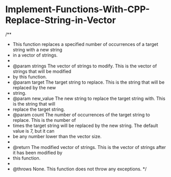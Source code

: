 # Implement-Functions-With-CPP-Replace-String-in-Vector

/**
 * This function replaces a specified number of occurrences of a target string with a new string
 * in a vector of strings.
 *
 * @param strings The vector of strings to modify. This is the vector of strings that will be modified
 *    by this function.
 * @param target The target string to replace. This is the string that will be replaced by the new
 *    string.
 * @param new_value The new string to replace the target string with. This is the string that will
 *    replace the target string.
 * @param count The number of occurrences of the target string to replace. This is the number of
 *    times the target string will be replaced by the new string. The default value is 7, but it can
 *    be any number lower than the vector size.
 *
 * @return The modified vector of strings. This is the vector of strings after it has been modified by
 *    this function.
 *
 * @throws None. This function does not throw any exceptions.
 */
